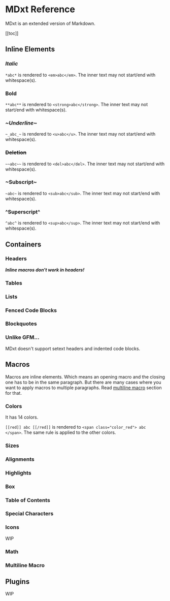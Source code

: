 # MDxt Reference

MDxt is an extended version of Markdown.

[[toc]]

## Inline Elements

### *Italic*

`*abc*` is rendered to `<em>abc</em>`. The inner text may not start/end with whitespace(s).

### **Bold**

`**abc**` is rendered to `<strong>abc</strong>`. The inner text may not start/end with whitespace(s).

### ~_Underline_~

`~_abc_~` is rendered to `<u>abc</u>`. The inner text may not start/end with whitespace(s).

### ~~Deletion~~

`~~abc~~` is rendered to `<del>abc</del>`. The inner text may not start/end with whitespace(s).

### ~Subscript~

`~abc~` is rendered to `<sub>abc</sub>`. The inner text may not start/end with whitespace(s).

### ^Superscript^

`^abc^` is rendered to `<sup>abc</sup>`. The inner text may not start/end with whitespace(s).

## Containers

### Headers

***Inline macros don't work in headers!***

### Tables

### Lists

### Fenced Code Blocks

### Blockquotes

### Unlike GFM...

MDxt doesn't support setext headers and indented code blocks.

## Macros

Macros are inline elements. Which means an opening macro and the closing one has to be in the same paragraph. But there are many cases where you want to apply macros to multiple paragraphs. Read [multiline macro] section for that.

### Colors

It has 14 colors.

`[[red]] abc [[/red]]` is rendered to `<span class="color_red"> abc </span>`. The same rule is applied to the other colors.

### Sizes

### Alignments

### Highlights

### Box

### Table of Contents

### Special Characters

### Icons

WIP

### Math

### Multiline Macro

[multiline macro]: #multiline-macro

## Plugins

WIP
